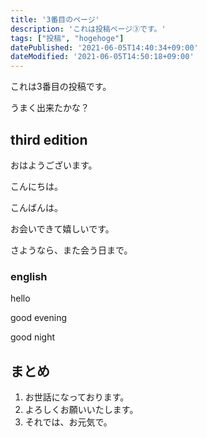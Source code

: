 ```yaml
---
title: '3番目のページ'
description: 'これは投稿ページ③です。'
tags: ["投稿", "hogehoge"]
datePublished: '2021-06-05T14:40:34+09:00'
dateModified: '2021-06-05T14:50:18+09:00'
---
```


これは3番目の投稿です。

うまく出来たかな？

## third edition

おはようございます。

こんにちは。

こんばんは。

お会いできて嬉しいです。

さようなら、また会う日まで。

### english

hello

good evening

good night

## まとめ

1. お世話になっております。 
2. よろしくお願いいたします。
3. それでは、お元気で。

